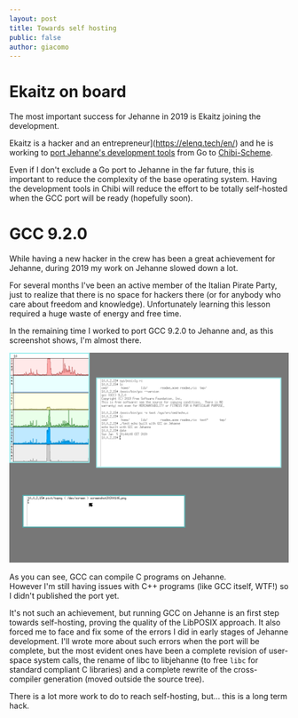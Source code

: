 ```yaml
---
layout: post
title: Towards self hosting
public: false
author: giacomo
---
```

# Ekaitz on board

The most important success for Jehanne in 2019 is Ekaitz joining the development.

Ekaitz is a hacker and an entrepreneur](https://elenq.tech/en/) and he is working to [port Jehanne's development tools](https://github.com/JehanneOS/devtools/commits/chibi) from Go to [Chibi-Scheme](http://synthcode.com/wiki/chibi-scheme).

Even if I don't exclude a Go port to Jehanne in the far future, this is important to reduce the complexity of the base operating system. Having the development tools in Chibi will reduce the effort to be totally self-hosted when the GCC port will be ready (hopefully soon).

# GCC 9.2.0

While having a new hacker in the crew has been a great achievement for Jehanne, during 2019 my work on Jehanne slowed down a lot.  

For several months I've been an active member of the Italian Pirate Party, just to realize that there is no space for hackers there (or for anybody who care about freedom and knowledge). Unfortunately learning this lesson required a huge waste of energy and free time.

In the remaining time I worked to port GCC 9.2.0 to Jehanne and, as this screenshot shows, I'm almost there.

<a href="/graphic/screenshot-20200106.png" target="_blank" title="GCC 9.2.0 running on Jehanne, click to enlarge">
	<img src="/graphic/screenshot-20200106.png" style="width: 600px"/>
</a>

As you can see, GCC can compile C programs on Jehanne.  
However I'm still having issues with C++ programs (like GCC itself, WTF!) so I didn't published the port yet.

It's not such an achievement, but running GCC on Jehanne is an first step towards self-hosting, proving the quality of the LibPOSIX approach. It also forced me to face and fix some of the errors I did in early stages of Jehanne development. I'll wrote more about such errors when the port will be complete, but the most evident ones have been a complete revision of user-space system calls, the rename of libc to libjehanne (to free `libc` for standard compliant C libraries) and a complete rewrite of the cross-compiler generation (moved outside the source tree).

There is a lot more work to do to reach self-hosting, but... this is a long term hack.

